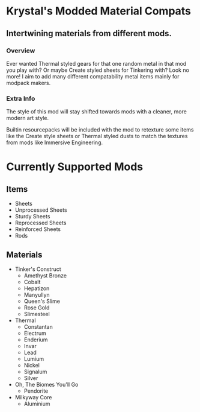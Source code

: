 # Krystal's Modded Material Compats
## Intertwining materials from different mods.

### Overview
Ever wanted Thermal styled gears for that one random metal in that mod you play with? Or maybe Create styled sheets for Tinkering with? Look no more! I aim to add many different compatability metal items mainly for modpack makers.

### Extra Info
The style of this mod will stay shifted towards mods with a cleaner, more modern art style.

Builtin resourcepacks will be included with the mod to retexture some items like the Create style sheets or Thermal styled dusts to match the textures from mods like Immersive Engineering.

# Currently Supported Mods
## Items
- Sheets
- Unprocessed Sheets
- Sturdy Sheets
- Reprocessed Sheets
- Reinforced Sheets 
- Rods
## Materials
- Tinker's Construct
  - Amethyst Bronze
  - Cobalt
  - Hepatizon
  - Manyullyn
  - Queen's Slime
  - Rose Gold
  - Slimesteel
- Thermal
  - Constantan
  - Electrum
  - Enderium
  - Invar
  - Lead
  - Lumium
  - Nickel
  - Signalum
  - Silver
- Oh, The Biomes You'll Go
  - Pendorite
- Milkyway Core
  - Aluminium
